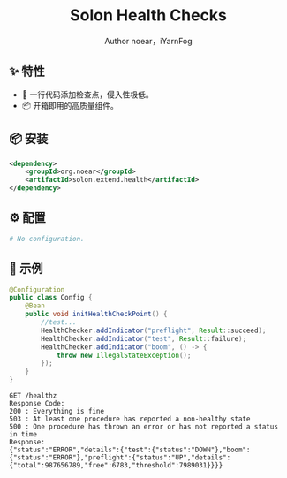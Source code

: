 <h1 align="center">Solon Health Checks</h1>

<div align="center">
Author noear，iYarnFog
</div>

## ✨ 特性

- 🌈 一行代码添加检查点，侵入性极低。
- 📦 开箱即用的高质量组件。

## 📦 安装

```xml
<dependency>
    <groupId>org.noear</groupId>
    <artifactId>solon.extend.health</artifactId>
</dependency>
```

## ⚙️ 配置

```yaml
# No configuration.
```

## 🔨 示例

```java
@Configuration
public class Config {
    @Bean
    public void initHealthCheckPoint() {
        //test...
        HealthChecker.addIndicator("preflight", Result::succeed);
        HealthChecker.addIndicator("test", Result::failure);
        HealthChecker.addIndicator("boom", () -> {
            throw new IllegalStateException();
        });
    }
}
```

```text
GET /healthz
Response Code:
200 : Everything is fine
503 : At least one procedure has reported a non-healthy state
500 : One procedure has thrown an error or has not reported a status in time
Response:
{"status":"ERROR","details":{"test":{"status":"DOWN"},"boom":{"status":"ERROR"},"preflight":{"status":"UP","details":{"total":987656789,"free":6783,"threshold":7989031}}}}
```